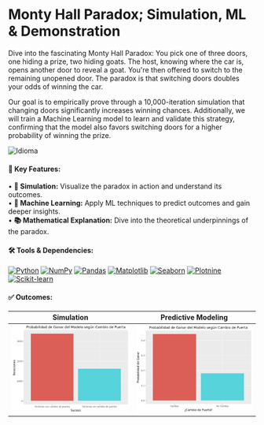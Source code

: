 # Monty Hall Paradox; Simulation, ML & Demonstration

Dive into the fascinating Monty Hall Paradox: You pick one of three doors, one hiding a prize, two hiding goats. The host, knowing where the car is, opens another door to reveal a goat. You're then offered to switch to the remaining unopened door. The paradox is that switching doors doubles your odds of winning the car.

Our goal is to empirically prove through a 10,000-iteration simulation that changing doors significantly increases winning chances. Additionally, we will train a Machine Learning model to learn and validate this strategy, confirming that the model also favors switching doors for a higher probability of winning the prize.

![Idioma](https://img.shields.io/badge/Notebooks_Language-Spanish-red)

#### 🚩 Key Features:

• **🎲 Simulation:** Visualize the paradox in action and understand its outcomes.  
• **🤖 Machine Learning:** Apply ML techniques to predict outcomes and gain deeper insights.  
• **📚 Mathematical Explanation:** Dive into the theoretical underpinnings of the paradox.  

#### 🛠️ Tools & Dependencies:  
[![Python](https://img.shields.io/badge/Python-3.12.10-blue)](https://www.python.org/downloads/release/python-31210/) [![NumPy](https://img.shields.io/badge/NumPy-2.2.4-green)](https://numpy.org/) [![Pandas](https://img.shields.io/badge/Pandas-2.2.3-green)](https://pandas.pydata.org/) [![Matplotlib](https://img.shields.io/badge/Matplotlib-3.10.1-green)](https://matplotlib.org/) [![Seaborn](https://img.shields.io/badge/Seaborn-0.13.2-green)](https://seaborn.pydata.org/) [![Plotnine](https://img.shields.io/badge/Plotnine-0.14.6-green)](https://plotnine.org/) [![Scikit-learn](https://img.shields.io/badge/Scikit--learn-1.6.1-green)](https://scikit-learn.org/)

#### ✅ Outcomes:

| **Simulation** | **Predictive Modeling** |
|---|---|
| ![Simluation](notebook/assets/simulation.png) | ![ML](notebook/assets/prediction.png) |